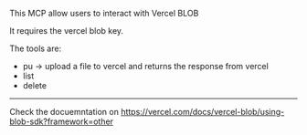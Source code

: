 This MCP allow users to interact with Vercel BLOB

It requires the vercel blob key.

The tools are:

- pu -> upload a file to vercel and returns the response from vercel
- list
- delete

---

Check the docuemntation on https://vercel.com/docs/vercel-blob/using-blob-sdk?framework=other
